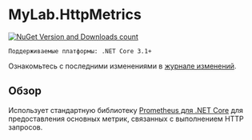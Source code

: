 # MyLab.HttpMetrics
[![NuGet Version and Downloads count](https://buildstats.info/nuget/MyLab.HttpMetrics)](https://www.nuget.org/packages/MyLab.HttpMetrics)

```
Поддерживаемые платформы: .NET Core 3.1+
```
Ознакомьтесь с последними изменениями в [журнале изменений](/changelog.md).

## Обзор

Использует стандартную библиотеку [Prometheus для .NET Core](https://github.com/prometheus-net/prometheus-net) для предоставления основных метрик, связанных с выполнением HTTP запросов.